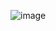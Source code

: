 ![image](https://github.com/ferhatkurk/DatabaseBeginnerProject/assets/107621871/ff5520e4-220f-40ae-b578-5f52ee2a1f0f)
